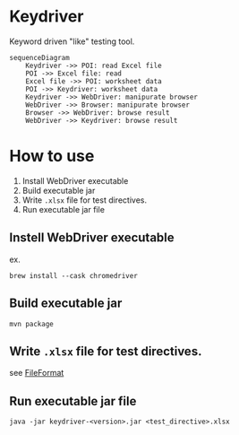Keydriver
====

Keyword driven "like" testing tool.

```mermaid
sequenceDiagram
    Keydriver ->> POI: read Excel file
    POI ->> Excel file: read
    Excel file ->> POI: worksheet data
    POI ->> Keydriver: worksheet data
    Keydriver ->> WebDriver: manipurate browser
    WebDriver ->> Browser: manipurate browser
    Browser ->> WebDriver: browse result
    WebDriver ->> Keydriver: browse result    
```

# How to use

1. Install WebDriver executable
2. Build executable jar
3. Write ```.xlsx``` file for test directives.
4. Run executable jar file

## Instell WebDriver executable

ex.
```
brew install --cask chromedriver
```

## Build executable jar

```
mvn package
```

## Write ```.xlsx``` file for test directives.

see [FileFormat](doc/FileFormat.md)

## Run executable jar file

```
java -jar keydriver-<version>.jar <test_directive>.xlsx
```
